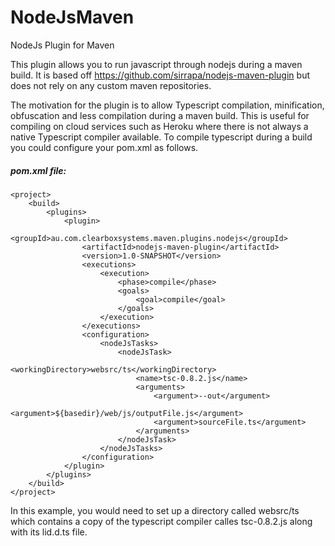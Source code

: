 NodeJsMaven
===========

NodeJs Plugin for Maven

This plugin allows you to run javascript through nodejs during a maven build. It is based off
https://github.com/sirrapa/nodejs-maven-plugin but does not rely on any custom maven repositories.

The motivation for the plugin is to allow Typescript compilation, minification, obfuscation and less compilation
during a maven build. This is useful for compiling on cloud services such as Heroku where there is not always a
native Typescript compiler available. To compile typescript during a build you could configure your pom.xml as follows.

##### pom.xml file:
    <project>
    	<build>
			<plugins>
				<plugin>
					<groupId>au.com.clearboxsystems.maven.plugins.nodejs</groupId>
	                <artifactId>nodejs-maven-plugin</artifactId>
	                <version>1.0-SNAPSHOT</version>
	                <executions>
	                    <execution>
	                        <phase>compile</phase>
	                        <goals>
	                            <goal>compile</goal>
	                        </goals>
	                    </execution>
	                </executions>
	                <configuration>
	                    <nodeJsTasks>
	                        <nodeJsTask>
	                            <workingDirectory>websrc/ts</workingDirectory>
	                            <name>tsc-0.8.2.js</name>
	                            <arguments>
	                                <argument>--out</argument>
	                                <argument>${basedir}/web/js/outputFile.js</argument>
	                                <argument>sourceFile.ts</argument>
	                            </arguments>
	                        </nodeJsTask>
	                    </nodeJsTasks>
	                </configuration>
	            </plugin>
	        </plugins>
        </build>
    </project>

In this example, you would need to set up a directory called websrc/ts which contains a copy of the typescript compiler
calles tsc-0.8.2.js along with its lid.d.ts file.

